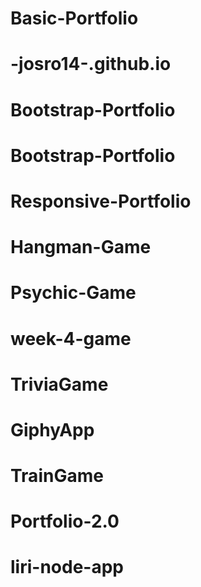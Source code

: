 # Basic-Portfolio
# -josro14-.github.io
# Bootstrap-Portfolio
# Bootstrap-Portfolio
# Responsive-Portfolio
# Hangman-Game
# Psychic-Game
# week-4-game
# TriviaGame
# GiphyApp
# TrainGame
# Portfolio-2.0
# liri-node-app
